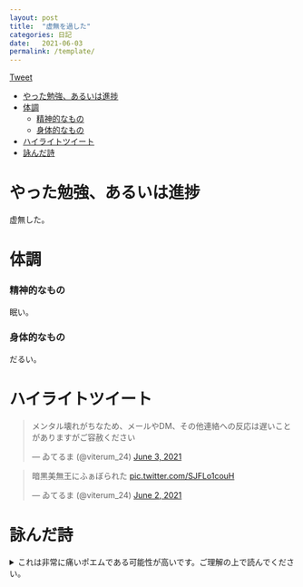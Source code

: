 ```yaml
---
layout: post
title:  "虚無を過した"
categories: 日記 
date:   2021-06-03
permalink: /template/
---
```


<a href="https://twitter.com/share?ref_src=twsrc%5Etfw" class="twitter-share-button" data-show-count="false">Tweet</a><script async src="https://platform.twitter.com/widgets.js" charset="utf-8"></script>

<!-- START doctoc generated TOC please keep comment here to allow auto update -->
<!-- DON'T EDIT THIS SECTION, INSTEAD RE-RUN doctoc TO UPDATE -->

- [やった勉強、あるいは進捗](#%E3%82%84%E3%81%A3%E3%81%9F%E5%8B%89%E5%BC%B7%E3%81%82%E3%82%8B%E3%81%84%E3%81%AF%E9%80%B2%E6%8D%97)
- [体調](#%E4%BD%93%E8%AA%BF)
    - [精神的なもの](#%E7%B2%BE%E7%A5%9E%E7%9A%84%E3%81%AA%E3%82%82%E3%81%AE)
    - [身体的なもの](#%E8%BA%AB%E4%BD%93%E7%9A%84%E3%81%AA%E3%82%82%E3%81%AE)
- [ハイライトツイート](#%E3%83%8F%E3%82%A4%E3%83%A9%E3%82%A4%E3%83%88%E3%83%84%E3%82%A4%E3%83%BC%E3%83%88)
- [詠んだ詩](#%E8%A9%A0%E3%82%93%E3%81%A0%E8%A9%A9)

<!-- END doctoc generated TOC please keep comment here to allow auto update -->

# やった勉強、あるいは進捗

虚無した。

# 体調

### 精神的なもの

眠い。

### 身体的なもの

だるい。

# ハイライトツイート

<blockquote class="twitter-tweet"><p lang="ja" dir="ltr">メンタル壊れがちなため、メールやDM、その他連絡への反応は遅いことがありますがご容赦ください</p>&mdash; ゐてるま (@viterum_24) <a href="https://twitter.com/viterum_24/status/1400369673057697792?ref_src=twsrc%5Etfw">June 3, 2021</a></blockquote> <script async src="https://platform.twitter.com/widgets.js" charset="utf-8"></script> 

<blockquote class="twitter-tweet"><p lang="ja" dir="ltr">暗黒美無王にふぁぼられた <a href="https://t.co/SJFLo1couH">pic.twitter.com/SJFLo1couH</a></p>&mdash; ゐてるま (@viterum_24) <a href="https://twitter.com/viterum_24/status/1400020719908528129?ref_src=twsrc%5Etfw">June 2, 2021</a></blockquote> <script async src="https://platform.twitter.com/widgets.js" charset="utf-8"></script> 

# 詠んだ詩

<details>
<summary>これは非常に痛いポエムである可能性が高いです。ご理解の上で読んでください。</summary>
<blockquote>
<blockquote>
<p>こえをかけて、ないても</p>
<p>あまくふかく、かえして</p>
<p>ささやくの、みみへ、こころへ</p>
<p>あなたのこえを、ふかく</p>
<p>あなたのいきを、おもく</p>
<p>しずみこむ、むねへ、からだへ</p>
</blockquote>
<p>2021-06-01-03:37 あの</p>
</blockquote>
</details>
